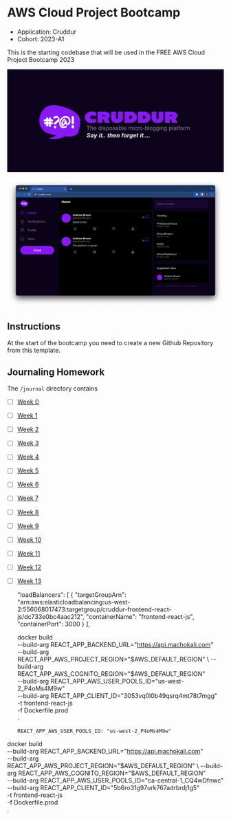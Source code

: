 # AWS Cloud Project Bootcamp

- Application: Cruddur
- Cohort: 2023-A1

This is the starting codebase that will be used in the FREE AWS Cloud Project Bootcamp 2023

![Cruddur Graphic](_docs/assets/cruddur-banner.jpg)

![Cruddur Screenshot](_docs/assets/cruddur-screenshot.png)

## Instructions

At the start of the bootcamp you need to create a new Github Repository from this template.

## Journaling Homework

The `/journal` directory contains

- [ ] [Week 0](journal/week0.md)
- [ ] [Week 1](journal/week1.md)
- [ ] [Week 2](journal/week2.md)
- [ ] [Week 3](journal/week3.md)
- [ ] [Week 4](journal/week4.md)
- [ ] [Week 5](journal/week5.md)
- [ ] [Week 6](journal/week6.md)
- [ ] [Week 7](journal/week7.md)
- [ ] [Week 8](journal/week8.md)
- [ ] [Week 9](journal/week9.md)
- [ ] [Week 10](journal/week10.md)
- [ ] [Week 11](journal/week11.md)
- [ ] [Week 12](journal/week12.md)
- [ ] [Week 13](journal/week13.md)


   "loadBalancers": [
      {
        "targetGroupArn": "arn:aws:elasticloadbalancing:us-west-2:556068017473:targetgroup/cruddur-frontend-react-js/dc733e0bc4aac212",
        "containerName": "frontend-react-js",
        "containerPort": 3000
      }
  ],


  docker build \
--build-arg REACT_APP_BACKEND_URL="https://api.machokali.com" \
--build-arg REACT_APP_AWS_PROJECT_REGION="$AWS_DEFAULT_REGION" \
--build-arg REACT_APP_AWS_COGNITO_REGION="$AWS_DEFAULT_REGION" \
--build-arg REACT_APP_AWS_USER_POOLS_ID="us-west-2_P4oMs4M9w" \
--build-arg REACT_APP_CLIENT_ID="3053vq0l0b49qsrq4mt78t7mgg" \
-t frontend-react-js \
-f Dockerfile.prod \
.



      REACT_APP_AWS_USER_POOLS_ID: "us-west-2_P4oMs4M9w"


docker build \
--build-arg REACT_APP_BACKEND_URL="https://api.machokali.com" \
--build-arg REACT_APP_AWS_PROJECT_REGION="$AWS_DEFAULT_REGION" \
--build-arg REACT_APP_AWS_COGNITO_REGION="$AWS_DEFAULT_REGION" \
--build-arg REACT_APP_AWS_USER_POOLS_ID="ca-central-1_CQ4wDfnwc" \
--build-arg REACT_APP_CLIENT_ID="5b6ro31g97urk767adrbrdj1g5" \
-t frontend-react-js \
-f Dockerfile.prod \
.